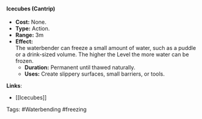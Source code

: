 #### **Icecubes (Cantrip)**

- **Cost:** None.
- **Type:** Action.
- **Range:** 3m
- **Effect:**  
    The waterbender can freeze a small amount of water, such as a puddle or a drink-sized volume. The higher the Level the more water can be frozen.
    - **Duration:** Permanent until thawed naturally.
    - **Uses:** Create slippery surfaces, small barriers, or tools.


**Links**:
- [[Icecubes]]

Tags:
#Waterbending
#freezing
